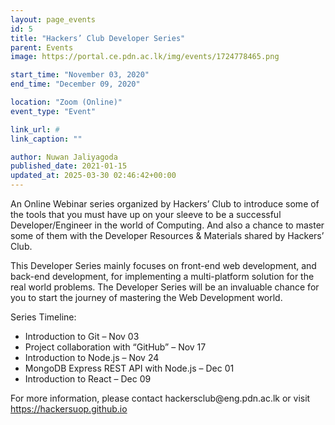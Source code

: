 ```yaml
---
layout: page_events
id: 5
title: "Hackers’ Club Developer Series"
parent: Events
image: https://portal.ce.pdn.ac.lk/img/events/1724778465.png

start_time: "November 03, 2020"
end_time: "December 09, 2020"

location: "Zoom (Online)"
event_type: "Event"

link_url: #
link_caption: ""

author: Nuwan Jaliyagoda
published_date: 2021-01-15
updated_at: 2025-03-30 02:46:42+00:00
---
```


<p>An Online Webinar series organized by Hackers’ Club to introduce some of the tools that you must have up on your sleeve to be a successful Developer/Engineer in the world of Computing. And also a chance to master some of them with the Developer Resources &amp; Materials shared by Hackers’ Club.</p><p>This Developer Series mainly focuses on front-end web development, and back-end development, for implementing a multi-platform solution for the real world problems. The Developer Series will be an invaluable chance for you to start the journey of mastering the Web Development world.</p><p>Series Timeline:</p><ul><li>Introduction to Git – Nov 03</li><li>Project collaboration with “GitHub” – Nov 17</li><li>Introduction to Node.js – Nov 24</li><li>MongoDB Express REST API with Node.js – Dec 01</li><li>Introduction to React – Dec 09</li></ul><p>For more information, please contact hackersclub@eng.pdn.ac.lk or visit <a href="https://hackersuop.github.io/">https://hackersuop.github.io</a></p>

<!-- Automated Update by GitHub Actions -->
